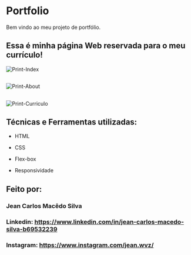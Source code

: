 # Portfolio
Bem vindo ao meu projeto de portfólio.

## Essa é minha página Web reservada para o meu currículo!

![Print-Index](assets/images/Captura%20da%20Web_17-8-2023_81220_127.0.0.1.jpeg)

##

![Print-About](assets/images/Captura%20da%20Web_17-8-2023_81244_127.0.0.1.jpeg)

##

![Print-Curriculo](assets/images/Captura%20da%20Web_17-8-2023_8133_127.0.0.1.jpeg)


## Técnicas e Ferramentas utilizadas:

* HTML

* CSS

* Flex-box

* Responsividade
  
## Feito por:

### Jean Carlos Macêdo Silva

### Linkedin: https://www.linkedin.com/in/jean-carlos-macedo-silva-b69532239
### Instagram: https://www.instagram.com/jean.wvz/

